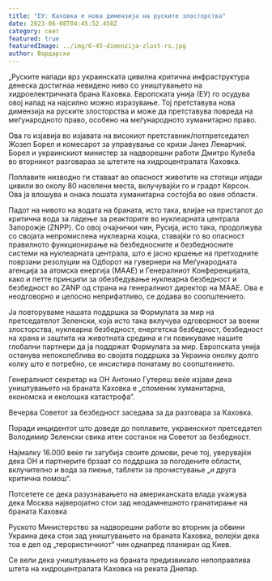 ```yaml
---
title: "ЕУ: Каховка е нова димензија на руските злосторства"
date: 2023-06-08T04:45:52.458Z
category: свет
featured: true
featuredImage: ../img/6-45-dimenzija-zlost-rs.jpg
author: Вардарски
---
```

„Руските напади врз украинската цивилна критична инфраструктура денеска достигнаа невидено ниво со уништувањето на хидроелектричната брана Каховка. Европската унија (ЕУ) го осудува овој напад на најсилно можно изразување. Тој претставува нова димензија на руските злосторства и може да претставува повреда на меѓународното право, особено на меѓународното хуманитарно право.

Ова го изјавија во изјавата на високиот претставник/потпретседател Жозеп Борел и комесарот за управување со кризи Јанез Ленарчиќ. Борел и украинскиот министер за надворешни работи Дмитро Кулеба во вторникот разговараа за штетите на хидроцентралата Каховка.

Поплавите низводно ги ставаат во опасност животите на стотици илјади цивили во околу 80 населени места, вклучувајќи го и градот Керсон. Ова ја влошува и онака лошата хуманитарна состојба во овие области.

Падот на нивото на водата на браната, исто така, влијае на пристапот до критична вода за ладење за реакторите во нуклеарната централа Запорожје (ZNPP). Со овој очајнички чин, Русија, исто така, продолжува со својата непромислена нуклеарна коцка, ставајќи го во опасност правилното функционирање на безбедносните и безбедносните системи на нуклеарната централа, што е јасно кршење на претходните поврзани резолуции на Одборот на гувернери на Меѓународната агенција за атомска енергија (МААЕ) и Генералниот Конференцијата, како и петте принципи за обезбедување нуклеарна безбедност и безбедност во ZANP од страна на генералниот директор на МААЕ. Ова е неодговорно и целосно неприфатливо, се додава во соопштението.

Ја повторуваме нашата поддршка за Формулата за мир на претседателот Зеленски, која исто така вклучува одговорност за воени злосторства, нуклеарна безбедност, енергетска безбедност, безбедност на храна и заштита на животната средина и ги повикуваме нашите глобални партнери да ја поддржат Формулата за мир. Европската унија останува непоколеблива во својата поддршка за Украина онолку долго колку што е потребно, се инсистира понатаму во соопштението.

Генералниот секретар на ОН Антонио Гутереш веќе изјави дека уништувањето на браната Каховка е „споменик хуманитарна, економска и еколошка катастрофа“.

Вечерва Советот за безбедност заседава за да разговара за Каховка.

Поради инцидентот што доведе до поплавите, украинскиот претседател Володимир Зеленски свика итен состанок на Советот за безбедност.

Најмалку 16.000 веќе ги загубија своите домови, рече тој, уверувајќи дека ОН и партнерите брзаат со поддршка за погодените области, вклучително и вода за пиење, таблети за прочистување „и друга критична помош“.

Потсетете се дека разузнавањето на американската влада укажува дека Москва најверојатно стои зад неодамнешното гранатирање на браната Каховка

Руското Министерство за надворешни работи во вторник ја обвини Украина дека стои зад уништувањето на браната Каховка, велејќи дека тоа е дел од „терористичкиот“ чин однапред планиран од Киев.

Се вели дека уништувањето на браната предизвикало непоправлива штета на хидроцентралата Каховка на реката Днепар.